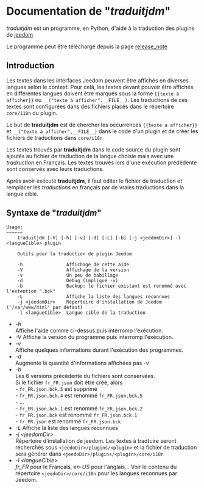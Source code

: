 # Documentation de "*traduitjdm*"

*traduitjdm* est un programme, en Python, d'aide à la traduction des plugins de [jeedom](http://jeedom.com)

Le programme peut être téléchargé depuis la page [release_note](release_notes.html)

## Introduction
Les textes dans les interfaces Jeedom peuvent être affichés en diverses langues selon le context. Pour celà, les textes devant pouvoir être affichés en différentes langues doivent être marqués sous la forme `{{texte à afficher}}` ou `__("texte à afficher".__FILE__)`. Les traductions de ces textes sont configurées dans des fichiers placés dans le répertoire `core/i18n` du plugin.

Le but de **traduitjdm** est de chercher les occurrences `{{texte à afficher}}` et `__("texte à afficher",__FILE__)` dans le code d'un plugin et de créer les fichiers de traductions dans `core/i18n`

Les textes trouvés par **traduitjdm** dans le code source du plugin sont ajoutés au fichier de traduction de la langue choisie mais avec une *tradruction* en Français. Les textes trouvés lors d'une exécution prédédente sont conservés avec leurs traductions.

Après avoir exécuté **traduitjdm**, il faut éditer le fichier de traduction et remplacer les *traductions* en français par de vraies traductions dans la langue cible.

## Syntaxe de "*traduitjdm*"
```
Usage:
~~~~~~
    traduitjdm [-V] [-h] [-v] [-d] [-L] [-b] [-j <jeedomDir>] -l <langueCible> plugin

    Outils pour la traduction de plugin Jeedom

    -h                Affichage de cette aide
    -V                Affichage de la version
    -v                Un peu de babillage
    -d                Debug (implique -v)
    -b                Backup: le fichier existant est renommé avec l'extention ".bck"
    -L                Affiche la liste des langues reconnues
    -j <jeedomDir>    Répertoire d'installation de Jeedom ('/var/www/html' par défaut)
    -l <langueCible>  Langue cible de la traduction
```

- *-h*  
    Affiche l'aide comme ci-dessus puis interromp l'exécution.
- *-V*
    Affiche la version du programme puis interromp l'exécution.
- *-v*  
    Affiche quelques informations durant l'exécution des programmes.
- *-d*    
    Augmente la quantité d'informations affichées pas *-v*
- *-b*  
    Les 6 versions précédente du fichiers sont conservées.    
    Si le fichier `fr_FR.json` doit être créé, alors    
        - `fr_FR.json.bck.5` est supprimé   
        - `fr_FR.json.bck.4` est renommé `fr_FR.json.bck.5`   
        - ...   
        - `fr_FR.json.bck.1` est renommé `fr_FR.json.bck.2`   
        - `fr_FR.json.bck` est renommé `fr_FR.json.bck.1`   
        - `fr_FR.json` est renommé `fr_FR.json.bck`   
 - *-L*
     Affiche la liste des langues reconnues
 - *-j \<jeedomDir>*    
     Répertoire d'installation de jeedom. Les textes à tradtuire seront recherchés sous `<jeedoDir>/plugins/<plugin>` et la fichier de traduction sera générer dans `<jeedoDir>/plugins/<plugin>/core/i18n`    
  - *-l \<langueCible>*    
      *fr_FR* pour le Français, *en-US* pour l'anglais... Voir le contenu du répertoire `<jeedoDir>/core/i18n` pour les langues reconnues par Jeedom.
